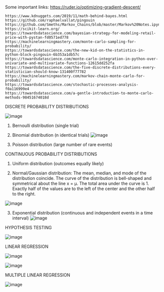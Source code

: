 
Some important links:
https://ruder.io/optimizing-gradient-descent/
  
	https://www.kdnuggets.com/2019/11/math-behind-bayes.html
	https://github.com/raphaelvallat/pingouin
	https://github.com/Smeths/Markov_Chains/blob/master/Markov%20Notes.ipynb
	https://scikit-learn.org/
	https://towardsdatascience.com/bayesian-strategy-for-modeling-retail-price-with-pystan-fd0571ed778
	https://machinelearningmastery.com/monte-carlo-sampling-for-probability/
	https://towardsdatascience.com/the-new-kid-on-the-statistics-in-python-block-pingouin-6b353a1db57c
	https://towardsdatascience.com/monte-carlo-integration-in-python-over-univariate-and-multivariate-functions-12615dd252fa
	https://towardsdatascience.com/the-five-discrete-distributions-every-statistician-should-know-131400f77782
	https://machinelearningmastery.com/markov-chain-monte-carlo-for-probability/
	https://towardsdatascience.com/stochastic-processes-analysis-f0a116999e4
	https://towardsdatascience.com/a-gentle-introduction-to-monte-carlo-methods-98451674018d
	

DISCRETE PROBABILITY DISTRIBUTIONS

![image](https://user-images.githubusercontent.com/101544669/172357459-389a7839-7983-4ee8-96a5-bebe7e50f1d0.png)
1) Bernoulli distribution (single trial)

2) Binomial distribution (n identical trials)
![image](https://user-images.githubusercontent.com/101544669/172357617-c12a8dd8-f094-4220-a1af-7cccb4aca46e.png)

3) Poisson distribution (large number of rare events)


CONTINUOUS PROBABILITY DISTRIBUTIONS

1) Uniform distribution (outcomes equally likely)

2) Normal/Gaussian distribution: The mean, median, and mode of the distribution coincide. The curve of the distribution is bell-shaped and symmetrical about the line x = μ. The total area under the curve is 1. Exactly half of the values are to the left of the center and the other half to the right.

![image](https://user-images.githubusercontent.com/101544669/172358474-b1997aed-d0e4-482a-a09b-2355dfb693c2.png)


3) Exponential distribution (continuous and independent events in a time interval)
![image](https://user-images.githubusercontent.com/101544669/172358950-ace7b1f7-c268-4e15-a9fc-3580c8742509.png)


HYPOTHESIS TESTING

![image](https://user-images.githubusercontent.com/101544669/172359408-6bd474f0-1906-43e1-bf15-5197aa05771b.png)

LINEAR REGRESSION

![image](https://user-images.githubusercontent.com/101544669/172360437-79410e56-8280-4cef-a715-86d4f12c7449.png)

![image](https://user-images.githubusercontent.com/101544669/172360515-38ee090f-1a75-44f8-aad8-cd12286776c1.png)

MULTIPLE LINEAR REGRESSION

![image](https://user-images.githubusercontent.com/101544669/172360599-7f660c2b-3818-4051-b763-a743316add2b.png)


